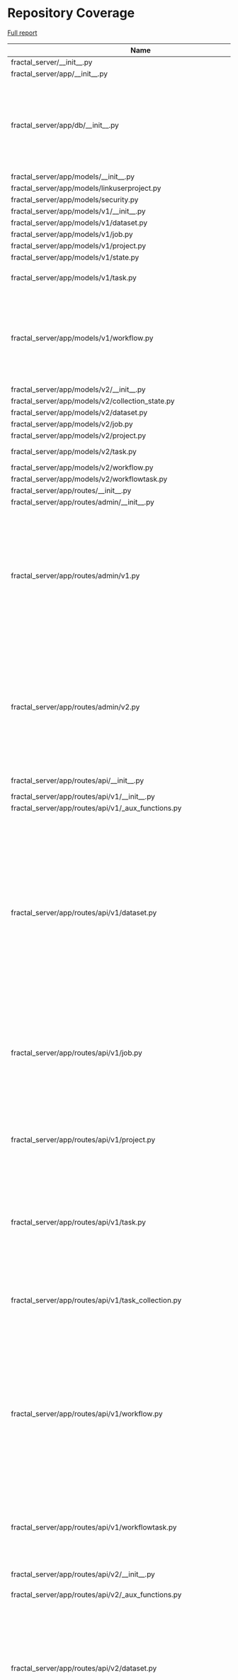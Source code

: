 # Repository Coverage

[Full report](https://htmlpreview.github.io/?https://github.com/fractal-analytics-platform/fractal-server/blob/python-coverage-comment-action-data/htmlcov/index.html)

| Name                                                                           |    Stmts |     Miss |   Branch |   BrPart |   Cover |   Missing |
|------------------------------------------------------------------------------- | -------: | -------: | -------: | -------: | ------: | --------: |
| fractal\_server/\_\_init\_\_.py                                                |        1 |        0 |        0 |        0 |    100% |           |
| fractal\_server/app/\_\_init\_\_.py                                            |        0 |        0 |        0 |        0 |    100% |           |
| fractal\_server/app/db/\_\_init\_\_.py                                         |       75 |        0 |       24 |        7 |     93% |36->35, 44->43, 52->51, 79->78, 108->107, 115->114, 128->127 |
| fractal\_server/app/models/\_\_init\_\_.py                                     |        2 |        0 |        0 |        0 |    100% |           |
| fractal\_server/app/models/linkuserproject.py                                  |        8 |        0 |        0 |        0 |    100% |           |
| fractal\_server/app/models/security.py                                         |       35 |        0 |        0 |        0 |    100% |           |
| fractal\_server/app/models/v1/\_\_init\_\_.py                                  |       10 |        0 |        0 |        0 |    100% |           |
| fractal\_server/app/models/v1/dataset.py                                       |       29 |        0 |        2 |        1 |     97% |    70->69 |
| fractal\_server/app/models/v1/job.py                                           |       33 |        0 |        0 |        0 |    100% |           |
| fractal\_server/app/models/v1/project.py                                       |       15 |        0 |        0 |        0 |    100% |           |
| fractal\_server/app/models/v1/state.py                                         |       13 |        0 |        0 |        0 |    100% |           |
| fractal\_server/app/models/v1/task.py                                          |       50 |        0 |       12 |        3 |     95% |57->56, 64->63, 68->67 |
| fractal\_server/app/models/v1/workflow.py                                      |       55 |        3 |       14 |        6 |     87% |62->61, 80, 87->86, 91->90, 128->127, 129, 132->131, 133 |
| fractal\_server/app/models/v2/\_\_init\_\_.py                                  |        9 |        0 |        0 |        0 |    100% |           |
| fractal\_server/app/models/v2/collection\_state.py                             |       13 |        0 |        0 |        0 |    100% |           |
| fractal\_server/app/models/v2/dataset.py                                       |       26 |        0 |        2 |        1 |     96% |    53->52 |
| fractal\_server/app/models/v2/job.py                                           |       31 |        0 |        0 |        0 |    100% |           |
| fractal\_server/app/models/v2/project.py                                       |       15 |        0 |        0 |        0 |    100% |           |
| fractal\_server/app/models/v2/task.py                                          |       57 |        0 |       16 |        2 |     97% |46->45, 71->70 |
| fractal\_server/app/models/v2/workflow.py                                      |       17 |        0 |        0 |        0 |    100% |           |
| fractal\_server/app/models/v2/workflowtask.py                                  |       28 |        0 |        0 |        0 |    100% |           |
| fractal\_server/app/routes/\_\_init\_\_.py                                     |        0 |        0 |        0 |        0 |    100% |           |
| fractal\_server/app/routes/admin/\_\_init\_\_.py                               |        0 |        0 |        0 |        0 |    100% |           |
| fractal\_server/app/routes/admin/v1.py                                         |      181 |        1 |       94 |        9 |     96% |56, 61->60, 99->98, 148->147, 201->200, 282->281, 311->307, 345->344, 372->368 |
| fractal\_server/app/routes/admin/v2.py                                         |      193 |        0 |       82 |        8 |     97% |64->63, 93->92, 169->168, 198->194, 232->231, 259->255, 293->289, 348->347 |
| fractal\_server/app/routes/api/\_\_init\_\_.py                                 |       15 |        0 |        4 |        2 |     89% |17->16, 26->25 |
| fractal\_server/app/routes/api/v1/\_\_init\_\_.py                              |       16 |        0 |        0 |        0 |    100% |           |
| fractal\_server/app/routes/api/v1/\_aux\_functions.py                          |      117 |        0 |       46 |        0 |    100% |           |
| fractal\_server/app/routes/api/v1/dataset.py                                   |      216 |        0 |       72 |       12 |     96% |46->41, 71->67, 102->98, 126->122, 164->160, 236->231, 265->261, 291->287, 332->328, 366->362, 434->430, 531->530 |
| fractal\_server/app/routes/api/v1/job.py                                       |       80 |        0 |       24 |        6 |     94% |31->30, 55->51, 77->73, 111->107, 143->139, 171->167 |
| fractal\_server/app/routes/api/v1/project.py                                   |      190 |        0 |       59 |        6 |     98% |56->55, 75->74, 101->100, 117->116, 143->142, 241->236 |
| fractal\_server/app/routes/api/v1/task.py                                      |       93 |        1 |       36 |        6 |     95% |31->30, 51->50, 69->68, 102, 116->113, 169->168 |
| fractal\_server/app/routes/api/v1/task\_collection.py                          |      116 |        6 |       22 |        4 |     93% |61->44, 134-135, 144-145, 211->210, 234-235 |
| fractal\_server/app/routes/api/v1/workflow.py                                  |      130 |        0 |       44 |        9 |     95% |52->48, 78->73, 108->104, 129->125, 181->177, 233->229, 266->261, 295->293, 339->338 |
| fractal\_server/app/routes/api/v1/workflowtask.py                              |       64 |        1 |       24 |        6 |     92% |43->38, 83->79, 104->100, 133->136, 144, 160->156 |
| fractal\_server/app/routes/api/v2/\_\_init\_\_.py                              |       29 |        0 |        0 |        0 |    100% |           |
| fractal\_server/app/routes/api/v2/\_aux\_functions.py                          |      140 |        3 |       60 |        3 |     97% |418, 428, 439 |
| fractal\_server/app/routes/api/v2/dataset.py                                   |      108 |        0 |       36 |        8 |     94% |34->29, 59->55, 90->86, 114->110, 155->151, 203->202, 229->225, 256->251 |
| fractal\_server/app/routes/api/v2/images.py                                    |      107 |        3 |       52 |        9 |     92% |48->44, 100->95, 124, 144->exit, 153, 203->199, 216->exit, 221, 242->237 |
| fractal\_server/app/routes/api/v2/job.py                                       |       79 |        0 |       24 |        6 |     94% |31->30, 58->54, 80->76, 114->110, 146->142, 174->170 |
| fractal\_server/app/routes/api/v2/project.py                                   |      111 |        0 |       26 |        5 |     96% |32->31, 51->50, 77->76, 93->92, 119->118 |
| fractal\_server/app/routes/api/v2/status.py                                    |       80 |        0 |       26 |        1 |     99% |    32->28 |
| fractal\_server/app/routes/api/v2/submit.py                                    |       96 |        0 |       31 |        2 |     98% |50->45, 229->236 |
| fractal\_server/app/routes/api/v2/task.py                                      |      111 |        0 |       48 |        5 |     97% |32->31, 56->55, 74->73, 112->109, 194->193 |
| fractal\_server/app/routes/api/v2/task\_collection.py                          |      148 |        2 |       38 |        2 |     98% |67->50, 225-226, 290->289 |
| fractal\_server/app/routes/api/v2/task\_collection\_custom.py                  |       64 |        1 |       20 |        3 |     95% |37->34, 46->72, 116 |
| fractal\_server/app/routes/api/v2/task\_legacy.py                              |       33 |        0 |       12 |        2 |     96% |21->20, 44->43 |
| fractal\_server/app/routes/api/v2/workflow.py                                  |      142 |        2 |       54 |       12 |     93% |41->37, 67->62, 95->91, 119->115, 174->170, 227->223, 247, 273->268, 305->301, 309, 319->301, 367->366 |
| fractal\_server/app/routes/api/v2/workflowtask.py                              |       91 |        2 |       52 |        7 |     94% |31->26, 116->112, 137->133, 195->198, 199, 223, 239->235 |
| fractal\_server/app/routes/auth.py                                             |       64 |       12 |       16 |        4 |     75% |68->67, 78-79, 90->89, 98->97, 126-149 |
| fractal\_server/app/routes/aux/\_\_init\_\_.py                                 |        0 |        0 |        0 |        0 |    100% |           |
| fractal\_server/app/routes/aux/\_job.py                                        |       22 |        0 |        8 |        0 |    100% |           |
| fractal\_server/app/routes/aux/\_runner.py                                     |       13 |        0 |        4 |        0 |    100% |           |
| fractal\_server/app/runner/\_\_init\_\_.py                                     |        0 |        0 |        0 |        0 |    100% |           |
| fractal\_server/app/runner/async\_wrap.py                                      |       12 |        0 |        4 |        2 |     88% |21->20, 22->24 |
| fractal\_server/app/runner/components.py                                       |        3 |        0 |        0 |        0 |    100% |           |
| fractal\_server/app/runner/compress\_folder.py                                 |       57 |        2 |       10 |        2 |     94% |  126, 132 |
| fractal\_server/app/runner/exceptions.py                                       |       50 |        6 |       16 |        7 |     80% |97-99, 110, 115, 120, 123->126, 127 |
| fractal\_server/app/runner/executors/\_\_init\_\_.py                           |        0 |        0 |        0 |        0 |    100% |           |
| fractal\_server/app/runner/executors/slurm/\_\_init\_\_.py                     |        0 |        0 |        0 |        0 |    100% |           |
| fractal\_server/app/runner/executors/slurm/\_batching.py                       |       68 |        2 |       28 |        1 |     97% |   151-155 |
| fractal\_server/app/runner/executors/slurm/\_slurm\_config.py                  |      153 |        8 |       54 |        6 |     93% |163-164, 181->185, 309, 327, 333, 351, 435-436 |
| fractal\_server/app/runner/executors/slurm/ssh/\_\_init\_\_.py                 |        2 |        0 |        0 |        0 |    100% |           |
| fractal\_server/app/runner/executors/slurm/ssh/\_executor\_wait\_thread.py     |       51 |        8 |       16 |        3 |     84% |61-64, 80-82, 98->exit, 103-104, 106->112, 110-111 |
| fractal\_server/app/runner/executors/slurm/ssh/\_slurm\_job.py                 |       35 |        3 |       10 |        2 |     84% |97, 109, 120 |
| fractal\_server/app/runner/executors/slurm/ssh/executor.py                     |      556 |      133 |      162 |       29 |     73% |129, 152, 166, 192, 391-397, 456->458, 458->462, 507, 535-542, 580, 626, 631, 640, 649, 664, 681-692, 698, 818, 880-887, 931-944, 947-966, 978-990, 1015->1010, 1021-1028, 1037, 1042-1050, 1069-1092, 1106-1139, 1140->1160, 1142-1157, 1160->1063, 1168-1173, 1191, 1293->1292, 1330-1340, 1344-1347, 1393-1397, 1415-1424, 1460-1468 |
| fractal\_server/app/runner/executors/slurm/sudo/\_\_init\_\_.py                |        2 |        0 |        0 |        0 |    100% |           |
| fractal\_server/app/runner/executors/slurm/sudo/\_check\_jobs\_status.py       |       24 |        1 |       10 |        2 |     91% |25->31, 62 |
| fractal\_server/app/runner/executors/slurm/sudo/\_executor\_wait\_thread.py    |       47 |        3 |       16 |        1 |     94% |93->exit, 124-127 |
| fractal\_server/app/runner/executors/slurm/sudo/\_subprocess\_run\_as\_user.py |       44 |        0 |       16 |        0 |    100% |           |
| fractal\_server/app/runner/executors/slurm/sudo/executor.py                    |      441 |       30 |      145 |       14 |     92% |166, 178, 527, 625, 634, 643, 675-686, 822->exit, 825-826, 908, 926-930, 958->961, 977, 1056, 1074-1080, 1139-1146, 1207->1206, 1271-1277 |
| fractal\_server/app/runner/extract\_archive.py                                 |       32 |        2 |        8 |        2 |     90% |    25, 85 |
| fractal\_server/app/runner/filenames.py                                        |        6 |        0 |        0 |        0 |    100% |           |
| fractal\_server/app/runner/run\_subprocess.py                                  |       18 |        0 |        2 |        0 |    100% |           |
| fractal\_server/app/runner/set\_start\_and\_last\_task\_index.py               |       15 |        0 |       12 |        0 |    100% |           |
| fractal\_server/app/runner/shutdown.py                                         |       46 |        0 |       14 |        0 |    100% |           |
| fractal\_server/app/runner/task\_files.py                                      |       45 |        0 |        4 |        0 |    100% |           |
| fractal\_server/app/runner/v1/\_\_init\_\_.py                                  |      169 |        0 |       37 |        1 |     99% |  209->216 |
| fractal\_server/app/runner/v1/\_common.py                                      |      166 |        8 |       48 |        4 |     94% |96-97, 100->exit, 107, 296, 298, 431-433 |
| fractal\_server/app/runner/v1/\_local/\_\_init\_\_.py                          |       22 |        1 |        4 |        1 |     92% |       162 |
| fractal\_server/app/runner/v1/\_local/\_local\_config.py                       |       33 |        0 |        8 |        0 |    100% |           |
| fractal\_server/app/runner/v1/\_local/\_submit\_setup.py                       |        7 |        0 |        0 |        0 |    100% |           |
| fractal\_server/app/runner/v1/\_local/executor.py                              |       26 |        0 |        8 |        0 |    100% |           |
| fractal\_server/app/runner/v1/\_slurm/\_\_init\_\_.py                          |       87 |        9 |       36 |       13 |     82% |77, 82, 215->219, 239, 241->250, 246->250, 250->255, 255->261, 265->280, 268-275, 283, 285->291, 300-301 |
| fractal\_server/app/runner/v1/\_slurm/\_submit\_setup.py                       |        9 |        0 |        0 |        0 |    100% |           |
| fractal\_server/app/runner/v1/\_slurm/get\_slurm\_config.py                    |       64 |        7 |       30 |        4 |     84% |66->70, 93-98, 130, 137-141 |
| fractal\_server/app/runner/v1/common.py                                        |       34 |        1 |       10 |        1 |     95% |        28 |
| fractal\_server/app/runner/v1/handle\_failed\_job.py                           |       48 |        0 |       12 |        0 |    100% |           |
| fractal\_server/app/runner/v2/\_\_init\_\_.py                                  |      211 |        4 |       63 |        8 |     96% |144->146, 146->150, 197, 301, 399->401, 402->404, 433, 436 |
| fractal\_server/app/runner/v2/\_local/\_\_init\_\_.py                          |       20 |        1 |        4 |        1 |     92% |       142 |
| fractal\_server/app/runner/v2/\_local/\_local\_config.py                       |       39 |        9 |       12 |        4 |     71% |93, 99, 101->104, 107-117 |
| fractal\_server/app/runner/v2/\_local/\_submit\_setup.py                       |        8 |        0 |        0 |        0 |    100% |           |
| fractal\_server/app/runner/v2/\_local/executor.py                              |       26 |        1 |        8 |        2 |     91% |78, 87->91 |
| fractal\_server/app/runner/v2/\_local\_experimental/\_\_init\_\_.py            |       26 |        0 |        4 |        0 |    100% |           |
| fractal\_server/app/runner/v2/\_local\_experimental/\_local\_config.py         |       39 |        0 |       12 |        0 |    100% |           |
| fractal\_server/app/runner/v2/\_local\_experimental/\_submit\_setup.py         |        8 |        0 |        0 |        0 |    100% |           |
| fractal\_server/app/runner/v2/\_local\_experimental/executor.py                |       73 |        0 |       16 |        2 |     98% |71->79, 139->143 |
| fractal\_server/app/runner/v2/\_slurm/\_\_init\_\_.py                          |       24 |        2 |        6 |        2 |     87% |    62, 67 |
| fractal\_server/app/runner/v2/\_slurm/\_submit\_setup.py                       |       10 |        0 |        0 |        0 |    100% |           |
| fractal\_server/app/runner/v2/\_slurm/get\_slurm\_config.py                    |       72 |       17 |       36 |        9 |     72% |69, 82->86, 109-114, 118-119, 123-125, 129, 138-145, 149, 156-160 |
| fractal\_server/app/runner/v2/\_slurm\_ssh/\_\_init\_\_.py                     |       23 |        1 |        4 |        1 |     93% |        61 |
| fractal\_server/app/runner/v2/\_slurm\_ssh/\_submit\_setup.py                  |       10 |        0 |        0 |        0 |    100% |           |
| fractal\_server/app/runner/v2/\_slurm\_ssh/get\_slurm\_config.py               |       72 |       28 |       36 |       11 |     53% |66-69, 82->86, 104, 109-114, 118-119, 123-125, 129, 136-149, 151, 156-160, 165-166 |
| fractal\_server/app/runner/v2/deduplicate\_list.py                             |       14 |        0 |        4 |        0 |    100% |           |
| fractal\_server/app/runner/v2/handle\_failed\_job.py                           |       56 |        4 |       14 |        2 |     91% |86-93, 98->115 |
| fractal\_server/app/runner/v2/merge\_outputs.py                                |       22 |        1 |        8 |        2 |     90% |23, 29->32 |
| fractal\_server/app/runner/v2/runner.py                                        |      135 |        4 |       60 |        7 |     94% |46, 129, 181, 240->245, 252->254, 279->285, 294 |
| fractal\_server/app/runner/v2/runner\_functions.py                             |      115 |        7 |       26 |        2 |     94% |94-96, 105, 129-133 |
| fractal\_server/app/runner/v2/runner\_functions\_low\_level.py                 |       61 |        5 |       24 |        3 |     91% |44-45, 52, 74, 117 |
| fractal\_server/app/runner/v2/task\_interface.py                               |       37 |        0 |        8 |        2 |     96% |42->41, 54->53 |
| fractal\_server/app/runner/v2/v1\_compat.py                                    |       17 |        0 |        6 |        0 |    100% |           |
| fractal\_server/app/runner/versions.py                                         |       11 |        2 |        2 |        1 |     77% |     29-30 |
| fractal\_server/app/schemas/\_\_init\_\_.py                                    |        1 |        0 |        0 |        0 |    100% |           |
| fractal\_server/app/schemas/\_validators.py                                    |       60 |        0 |       30 |        0 |    100% |           |
| fractal\_server/app/schemas/user.py                                            |       49 |        0 |        8 |        2 |     96% |76->68, 122->121 |
| fractal\_server/app/schemas/v1/\_\_init\_\_.py                                 |       34 |        0 |        0 |        0 |    100% |           |
| fractal\_server/app/schemas/v1/applyworkflow.py                                |       62 |        0 |       12 |        2 |     97% |75->74, 86->85 |
| fractal\_server/app/schemas/v1/dataset.py                                      |       52 |        0 |        0 |        0 |    100% |           |
| fractal\_server/app/schemas/v1/dumps.py                                        |       40 |        0 |        0 |        0 |    100% |           |
| fractal\_server/app/schemas/v1/manifest.py                                     |       41 |        0 |       12 |        2 |     96% |92->91, 124->123 |
| fractal\_server/app/schemas/v1/project.py                                      |       20 |        0 |        0 |        0 |    100% |           |
| fractal\_server/app/schemas/v1/state.py                                        |       11 |        0 |        0 |        0 |    100% |           |
| fractal\_server/app/schemas/v1/task.py                                         |       62 |        0 |        0 |        0 |    100% |           |
| fractal\_server/app/schemas/v1/task\_collection.py                             |       42 |        0 |       12 |        2 |     96% |59->58, 73->72 |
| fractal\_server/app/schemas/v1/workflow.py                                     |       67 |        0 |       11 |        2 |     97% |102->101, 168->167 |
| fractal\_server/app/schemas/v2/\_\_init\_\_.py                                 |       40 |        0 |        0 |        0 |    100% |           |
| fractal\_server/app/schemas/v2/dataset.py                                      |       63 |        0 |        8 |        3 |     96% |42->41, 79->78, 108->107 |
| fractal\_server/app/schemas/v2/dumps.py                                        |       51 |        2 |        4 |        2 |     93% |59->58, 65-66 |
| fractal\_server/app/schemas/v2/job.py                                          |       60 |        1 |       12 |        3 |     94% |51->50, 62->61, 68 |
| fractal\_server/app/schemas/v2/manifest.py                                     |       63 |        0 |       34 |        3 |     97% |54->53, 134->133, 156->155 |
| fractal\_server/app/schemas/v2/project.py                                      |       18 |        0 |        0 |        0 |    100% |           |
| fractal\_server/app/schemas/v2/status.py                                       |        5 |        0 |        0 |        0 |    100% |           |
| fractal\_server/app/schemas/v2/task.py                                         |       90 |        2 |        8 |        4 |     94% |39->38, 43, 119->118, 121 |
| fractal\_server/app/schemas/v2/task\_collection.py                             |       84 |        1 |       30 |        7 |     93% |71->70, 79, 85->84, 134->133, 147->146, 158->157, 166->165 |
| fractal\_server/app/schemas/v2/workflow.py                                     |       40 |        1 |        7 |        2 |     94% |47->46, 49 |
| fractal\_server/app/schemas/v2/workflowtask.py                                 |      123 |        0 |       28 |        5 |     97% |64->63, 78->77, 92->91, 143->142, 157->156 |
| fractal\_server/app/security/\_\_init\_\_.py                                   |      142 |       28 |       32 |        3 |     76% |113-126, 145-146, 151-160, 165-173, 187, 191, 315 |
| fractal\_server/config.py                                                      |      275 |       12 |      113 |       20 |     91% |77->76, 127->126, 205->204, 226, 237->236, 246, 289->288, 306->305, 378->377, 425->424, 620-621, 626, 630, 634, 638, 642, 651, 656, 663, 668->exit |
| fractal\_server/images/\_\_init\_\_.py                                         |        4 |        0 |        0 |        0 |    100% |           |
| fractal\_server/images/models.py                                               |       65 |        1 |       34 |        8 |     91% |37->36, 41->40, 52->51, 57, 71->70, 89->88, 93->92, 126->125 |
| fractal\_server/images/tools.py                                                |       29 |        0 |       12 |        0 |    100% |           |
| fractal\_server/logger.py                                                      |       44 |        2 |       12 |        2 |     93% |  160, 164 |
| fractal\_server/main.py                                                        |       76 |        1 |       15 |        3 |     96% |52->57, 87->86, 148 |
| fractal\_server/ssh/\_\_init\_\_.py                                            |        0 |        0 |        0 |        0 |    100% |           |
| fractal\_server/ssh/\_fabric.py                                                |      150 |        0 |       48 |        7 |     96% |66->65, 85->84, 89->88, 176->225, 329->331, 331->333, 333->336 |
| fractal\_server/string\_tools.py                                               |        9 |        0 |        2 |        0 |    100% |           |
| fractal\_server/syringe.py                                                     |       28 |        2 |        8 |        3 |     86% |66->65, 83->82, 93-94, 97->96 |
| fractal\_server/tasks/\_\_init\_\_.py                                          |        0 |        0 |        0 |        0 |    100% |           |
| fractal\_server/tasks/utils.py                                                 |       31 |        0 |        2 |        0 |    100% |           |
| fractal\_server/tasks/v1/\_TaskCollectPip.py                                   |       43 |        0 |       24 |        3 |     96% |29->28, 33->32, 57->56 |
| fractal\_server/tasks/v1/\_\_init\_\_.py                                       |        0 |        0 |        0 |        0 |    100% |           |
| fractal\_server/tasks/v1/background\_operations.py                             |      145 |        1 |       28 |        3 |     98% |90->exit, 121->exit, 143 |
| fractal\_server/tasks/v1/endpoint\_operations.py                               |       71 |        0 |       24 |        4 |     96% |36->exit, 108->exit, 113->exit, 118->exit |
| fractal\_server/tasks/v1/get\_collection\_data.py                              |       11 |        0 |        2 |        0 |    100% |           |
| fractal\_server/tasks/v1/utils.py                                              |       22 |        0 |        4 |        0 |    100% |           |
| fractal\_server/tasks/v2/\_TaskCollectPip.py                                   |       61 |        0 |       22 |        3 |     96% |55->54, 59->58, 91->90 |
| fractal\_server/tasks/v2/\_\_init\_\_.py                                       |        0 |        0 |        0 |        0 |    100% |           |
| fractal\_server/tasks/v2/\_venv\_pip.py                                        |       50 |        0 |       14 |        2 |     97% |71->exit, 104->exit |
| fractal\_server/tasks/v2/background\_operations.py                             |      143 |        0 |       34 |        0 |    100% |           |
| fractal\_server/tasks/v2/background\_operations\_ssh.py                        |      137 |        8 |       30 |        5 |     92% |40, 42, 155, 158->165, 252-258, 336-337 |
| fractal\_server/tasks/v2/endpoint\_operations.py                               |       65 |        0 |       18 |        1 |     99% |  41->exit |
| fractal\_server/tasks/v2/utils.py                                              |       19 |        2 |        4 |        0 |     91% |     51-52 |
| fractal\_server/urls.py                                                        |        7 |        0 |        4 |        0 |    100% |           |
| fractal\_server/utils.py                                                       |       21 |        0 |        2 |        0 |    100% |           |
|                                                                      **TOTAL** | **9698** |  **411** | **2861** |  **417** | **93%** |           |


## Setup coverage badge

Below are examples of the badges you can use in your main branch `README` file.

### Direct image

[![Coverage badge](https://raw.githubusercontent.com/fractal-analytics-platform/fractal-server/python-coverage-comment-action-data/badge.svg)](https://htmlpreview.github.io/?https://github.com/fractal-analytics-platform/fractal-server/blob/python-coverage-comment-action-data/htmlcov/index.html)

This is the one to use if your repository is private or if you don't want to customize anything.

### [Shields.io](https://shields.io) Json Endpoint

[![Coverage badge](https://img.shields.io/endpoint?url=https://raw.githubusercontent.com/fractal-analytics-platform/fractal-server/python-coverage-comment-action-data/endpoint.json)](https://htmlpreview.github.io/?https://github.com/fractal-analytics-platform/fractal-server/blob/python-coverage-comment-action-data/htmlcov/index.html)

Using this one will allow you to [customize](https://shields.io/endpoint) the look of your badge.
It won't work with private repositories. It won't be refreshed more than once per five minutes.

### [Shields.io](https://shields.io) Dynamic Badge

[![Coverage badge](https://img.shields.io/badge/dynamic/json?color=brightgreen&label=coverage&query=%24.message&url=https%3A%2F%2Fraw.githubusercontent.com%2Ffractal-analytics-platform%2Ffractal-server%2Fpython-coverage-comment-action-data%2Fendpoint.json)](https://htmlpreview.github.io/?https://github.com/fractal-analytics-platform/fractal-server/blob/python-coverage-comment-action-data/htmlcov/index.html)

This one will always be the same color. It won't work for private repos. I'm not even sure why we included it.

## What is that?

This branch is part of the
[python-coverage-comment-action](https://github.com/marketplace/actions/python-coverage-comment)
GitHub Action. All the files in this branch are automatically generated and may be
overwritten at any moment.